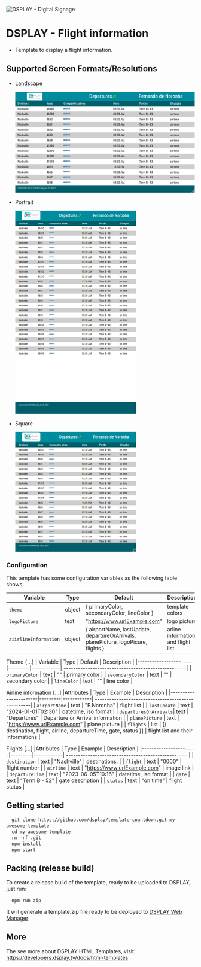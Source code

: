 ![DSPLAY - Digital Signage](https://developers.dsplay.tv/assets/images/dsplay-logo.png)

# DSPLAY - Flight information
- Template to display a flight information.

## Supported Screen Formats/Resolutions

- Landscape

  ![Landscape](docs/screenshots/landscape.png)
- Portrait

  ![Portrait](docs/screenshots/portrait.png)
- Square

  ![Square](docs/screenshots/square.png)

### Configuration

This template has some configuration variables as the following table shows:

| Variable              | Type    | Default    | Description                                        |
|-----------------------|---------|------------| ---------------------------------------------------|
| `theme`            | object   | { primaryColor, secondaryColor, lineColor }       | template colors                                  |
| `logoPicture` | text   | "https://www.urlExample.com" | logo picture |
| `aiirlineInformation`          | object   | { airportName, lastUpdate, departureOrArrivals, planePicture, logoPicure, flights }    | arline information and flight list    |

Theme {...}
| Variable              | Type    | Default    | Description                                        |
|-----------------------|---------|------------| ---------------------------------------------------|
| `primaryColor`        | text   | ""    | primary color    |
| `secondaryColor`        | text   | ""    | secondary color    |
| `lineColor`        | text   | ""    | line color    |


Airline information [...]
|Attributes             | Type    | Example    | Description                                        |
|-----------------------|---------|------------| ---------------------------------------------------|
| `airportName`         | text   | "F.Noronha"    | flight list    |
| `lastUpdate`          | text   | "2024-01-01T02:30"    | datetime, iso format    |
| `departuresOrArrivals`| text   | "Departures"    | Departure or Arrival information    |
| `planePicture`        | text   | "https://www.urlExample.com"    | plane picture    |
| `flights`  | list   | [{ destination, flight, airline, departureTime, gate, status }]    | flight list and their informations    |



Flights [...]
|Attributes             | Type    | Example    | Description                                        |
|-----------------------|---------|------------| ---------------------------------------------------|
| `destination`          | text   | "Nashville"    | destinations.                                |
| `flight`          | text   | "0000"    | flight number    |
| `airline`          | text   | "https://www.urlExample.com"    | image link    |
| `departureTime`          | text   | "2023-06-05T10:16"    | datetime, iso format    |
| `gate`          | text   | "Term B - 52"    | gate description    |
| `status`          | text   | "on time"    | flight status    |


## Getting started
```
  git clone https://github.com/dsplay/template-countdown.git my-awesome-template
  cd my-awesome-template
  rm -rf .git
  npm install
  npm start
```

## Packing (release build)
  To create a release build of the template, ready to be uploaded to DSPLAY, just run:
  ```
    npm run zip
  ```
  It will generate a template.zip file ready to be deployed to [DSPLAY Web Manager](https://manager.dsplay.tv/template/create)

## More

The see more about DSPLAY HTML Templates, visit: https://developers.dsplay.tv/docs/html-templates
